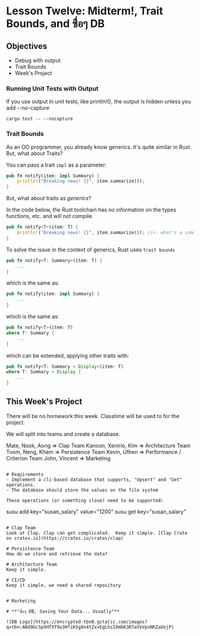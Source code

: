 # Lesson Twelve:  Midterm!, Trait Bounds, and ซื่อๆ DB

## Objectives 
- Debug with output
- Trait Bounds
- Week's Project


### Running Unit Tests with Output

If you use output in unit tests, like println!(), the output is hidden unless you add --no-capture

```
cargo test -- --nocapture
```

### Trait Bounds

As an OO programmer, you already know generics.  It's quite similar in Rust. But, what about Traits?

You can pass a trait `impl` as a parameter:

```rust
pub fn notify(item: impl Summary) {
    println!("Breaking news! {}", item.summarize());
}
```

But, what about traits as *generics*?


In the code below, the Rust toolchain has *no* information on the types functions, etc. and will not compile. 

```rust
pub fn notify<T>(item: T) {
    println!("Breaking news! {}", item.summarize()); //<- what's a summarize?
}
```

To solve the issue in the context of generics, Rust uses `trait bounds` 
```rust
pub fn notify<T: Summary>(item: T) {
    ...
}
```

which is the same as:
```rust
pub fn notify(item: impl Summary) {
    ...
}
```

which is the same as:
```rust
pub fn notify<T>(item: T) 
where T: Summary {
    ...
}
```

which can be extended, applying other traits with:

```rust
pub fn notify<T: Summary + Display>(item: T) 
where T: Summary + Display {
    ...
}
```



## This Week's Project

There will be no homework this week.  Classtime will be used to for the project.


We will split into teams and create a database.

Mate, Nook, Aong => Clap Team
Kanoon, Xenirio, Kim => Architecture Team
Toom, Neng, Khem => Persistence Team
Kevin, Uthen => Performance / Criterion Team
John, Vincent => Marketing
```

# Requirements
- Implement a cli-based database that supports, "Upsert" and "Get" operations.
- The database should store the values on the file system

These operations (or something close) need to be supported:

```
susu add key="susan_salary" value="1200"
susu get key="susan_salary"
```

# Clap Team
Look at Clap. Clap can get complicated.  Keep it simple. [Clap Crate on crates.io](https://crates.io/crates/clap)   

# Persistence Team
How do we store and retrieve the data?

# Architecture Team
Keep it simple.

# CI/CD
Keep it simple, we need a shared repository


# Marketing

# **"ซื่อๆ DB, Saving Your Data... Usually"** 

![DB Logo](https://encrypted-tbn0.gstatic.com/images?q=tbn:ANd9GcSpXHfXT9o3HfiKSg8n4tZxvEgLhsI8mbK3R7aVkVpnNKZaUojP)



